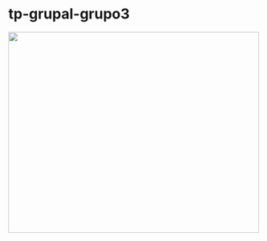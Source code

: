 # tp-grupal-grupo3


<img src="https://refactoring.guru/images/patterns/content/chain-of-responsibility/chain-of-responsibility.png" height="400" width="500">

